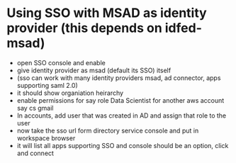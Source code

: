 # Using SSO with MSAD as identity provider (this depends on idfed-msad)

- open SSO console and enable
- give identity provider as msad (default its SSO) itself
- (sso can work with many identity providers msad, ad connector, apps supporting saml 2.0)
- it should show organiation heirarchy
- enable permissions for say role Data Scientist for another aws account say cs gmail
- In accounts, add user that was created in AD and assign that role to the user
- now take the sso url form directory service console and put in workspace browser
- it will list all apps supporting SSO and console should be an option, click and connect


